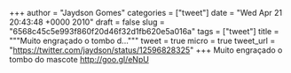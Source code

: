 
+++
author = "Jaydson Gomes"
categories = ["tweet"]
date = "Wed Apr 21 20:43:48 +0000 2010"
draft = false
slug = "6568c45c5e993f860f20d46f32d1fb620e5a016a"
tags = ["tweet"]
title = """Muito engraçado o tombo d..."""
tweet = true
micro = true
tweet_url = "https://twitter.com/jaydson/status/12596828325"
+++
Muito engraçado o tombo do mascote http://goo.gl/eNpU
